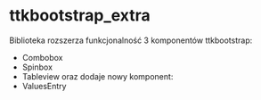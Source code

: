 # ttkbootstrap_extra

Biblioteka rozszerza funkcjonalność 3 komponentów ttkbootstrap:
- Combobox
- Spinbox
- Tableview
oraz dodaje nowy komponent:
- ValuesEntry
